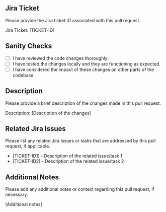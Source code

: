 ## Jira Ticket

Please provide the Jira ticket ID associated with this pull request.

Jira Ticket: [TICKET-ID]

## Sanity Checks

- [ ] I have reviewed the code changes thoroughly.
- [ ] I have tested the changes locally and they are functioning as expected.
- [ ] I have considered the impact of these changes on other parts of the codebase.

## Description

Please provide a brief description of the changes made in this pull request.

Description: [Description of the changes]

## Related Jira Issues

Please list any related Jira issues or tasks that are addressed by this pull request, if applicable.

- [TICKET-ID1] - Description of the related issue/task 1
- [TICKET-ID2] - Description of the related issue/task 2

## Additional Notes

Please add any additional notes or context regarding this pull request, if necessary.

[Additional notes]
